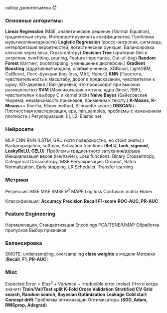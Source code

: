  набор джентельмена 😈
### Основные алгоритмы:
**Linear Regression** (MSE, аналитическое решение (Normal Equation), градиентный спуск, Интерпретируемость коэффициентов, Проблема мультиколлинеарности)
**Logistic Regression** (кросс-энтропия, сигмоида, интерпретация вероятностей, логистическая функция, Балансировка классов через веса, Cross-entropy)
**Decision Tree** (критерии Gini и энтропия, overfitting, pruning, Feature Importance, Out-of-bag)
**Random Forest** (бэггинг, bootstrapping, уменьшение дисперсии.)
**Gradient Boosting** (аддитивные модели, слабые ученики, XGBoost, LightGBM, CatBoost, Лосс-функции (log-loss, MAE, Huber))
**KNN** (Простота, чувствительность к масштабу, дорог в предсказании, чувствителен к шуму, KD-деревья / Ball-деревья, что происходит при высоких размерностях)
**SVM** (Максимизация отступа, ядра (linear, RBF), чувствителен к выбору C и kernel trick)
**Naive Bayes** (Байесовская теорема, независимость признаков, применим к тексту.)
**K-Means**, **K-Means++** (Inertia, Elbow method, Silhouette score.)
**DBSCAN** (- Плотностная кластеризация, eps, min_samples, проблемы с изменением плотности.)
Регуляризация: L1, L2, Elastic net.

### Нейросети
MLP 
CNN
RNN (LSTM, GRU (хотя поверхностно, но стоит знать).)
Backpropagation, softmax, 
Activation functions (**ReLU, tanh, sigmoid, LeakyReLU, GELU**).
Проблемы градиентного затухания/взрыва
Инициализация весов (He/Xavier).
Loss functions: Binary Crossentropy, Categorical Crossentropy, MSE
Регуляризация: Dropout, Batch Normalization, Early stopping.
LR Scheduler,
Transfer learning


### Метрики
Регрессия:
MSE
MAE
RMSE
$R^{2}$
MAPE
Log loss
Confusion matrix
Huber

Классификация:
**Accuracy**
**Precision**
**Recall**
**F1-score**
**ROC-AUC, PR-AUC**

### Feature Engineering
Нормализация, Стандартизация
Encodings
PCA/TSNE/UMAP
Обработка пропусков
Выбор признаков

### Балансировка
SMOTE, undersampling, oversampling
**class weights** в модели
Метрики (**Recall**, **F1**, **PR-AUC**)

### Misc
$\text{Expected Error} = Bias^{2} + Variance + \text{Irreducible error (noise)}$ (Что и когда значит)
**Train/Val/Test split**
**K-Fold Cross Validation**
**Stratified CV**
**Grid search, Random search, Bayesian Optimization**
**Leakage** 
**Cold start**
**Concept drift**
Проблемы оптимизации
Оптимизаторы (**SGD, Adam, RMSprop, Adagrad**)






